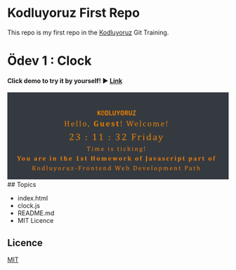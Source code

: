 # Kodluyoruz First Repo

This repo is my first repo in the  [Kodluyoruz](https://www.kodluyoruz.org/) Git Training. 





# Ödev 1 : Clock

#### Click demo to try it by yourself! :arrow_forward:  [Link](https://clever-kilby-b49628.netlify.app)
<img src="assets/img/odev1.PNG" width="700"/> 
## Topics

- index.html
- clock.js
- README.md
- MIT Licence


## Licence

[MIT](https://github.com/aysegulHalamoglu/kodluyoruzilkrepo/blob/main/LICENSE)

